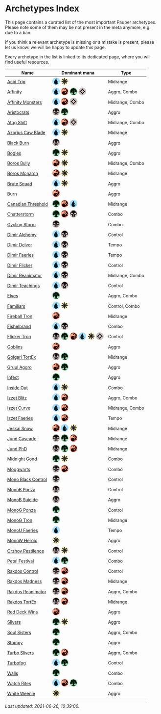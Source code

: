 # Archetypes Index

This page contains a curated list of the most important Pauper archetypes.
Please note some of them may be not present in the meta anymore, e.g. due to a ban.

If you think a relevant archetype is missing or a mistake is present, please let us know: we will be happy to update this page.

Every archetype in the list is linked to its dedicated page, where you will find useful resources.

| Name                   | Dominant mana | Type            |
| -----------------------| ------------- | --------------- |
[Acid Trip](../archetypes/Acid%20Trip.md) | <img src="../resources/images/mana/U.png" width="25"/> <img src="../resources/images/mana/W.png" width="25"/> | Midrange        |
[Affinity](../archetypes/Affinity.md) | <img src="../resources/images/mana/U.png" width="25"/> <img src="../resources/images/mana/R.png" width="25"/> <img src="../resources/images/mana/G.png" width="25"/> <img src="../resources/images/mana/C.png" width="25"/> | Aggro, Combo    |
[Affinity Monsters](../archetypes/Affinity%20Monsters.md) | <img src="../resources/images/mana/U.png" width="25"/> <img src="../resources/images/mana/R.png" width="25"/> <img src="../resources/images/mana/C.png" width="25"/> | Midrange, Combo |
[Aristocrats](../archetypes/Aristocrats.md) | <img src="../resources/images/mana/B.png" width="25"/> <img src="../resources/images/mana/G.png" width="25"/> | Aggro           |
[Atog Shift](../archetypes/Atog%20Shift.md) | <img src="../resources/images/mana/U.png" width="25"/> <img src="../resources/images/mana/R.png" width="25"/> <img src="../resources/images/mana/C.png" width="25"/> | Midrange, Combo |
[Azorius Caw Blade](../archetypes/Azorius%20Caw%20Blade.md) | <img src="../resources/images/mana/U.png" width="25"/> <img src="../resources/images/mana/W.png" width="25"/> | Midrange        |
[Black Burn](../archetypes/Black%20Burn.md) | <img src="../resources/images/mana/B.png" width="25"/> | Aggro           |
[Bogles](../archetypes/Bogles.md) | <img src="../resources/images/mana/G.png" width="25"/> <img src="../resources/images/mana/W.png" width="25"/> | Aggro           |
[Boros Bully](../archetypes/Boros%20Bully.md) | <img src="../resources/images/mana/R.png" width="25"/> <img src="../resources/images/mana/W.png" width="25"/> | Midrange, Combo |
[Boros Monarch](../archetypes/Boros%20Monarch.md) | <img src="../resources/images/mana/R.png" width="25"/> <img src="../resources/images/mana/W.png" width="25"/> | Midrange        |
[Brute Squad](../archetypes/Brute%20Squad.md) | <img src="../resources/images/mana/U.png" width="25"/> <img src="../resources/images/mana/W.png" width="25"/> | Aggro           |
[Burn](../archetypes/Burn.md) | <img src="../resources/images/mana/R.png" width="25"/> | Aggro           |
[Canadian Threshold](../archetypes/Canadian%20Threshold.md) | <img src="../resources/images/mana/G.png" width="25"/> <img src="../resources/images/mana/R.png" width="25"/> <img src="../resources/images/mana/U.png" width="25"/> | Midrange        |
[Chatterstorm](../archetypes/Chatterstorm.md) | <img src="../resources/images/mana/G.png" width="25"/> <img src="../resources/images/mana/R.png" width="25"/> <img src="../resources/images/mana/B.png" width="25"/> | Combo           |
[Cycling Storm](../archetypes/Cycling%20Storm.md) | <img src="../resources/images/mana/B.png" width="25"/> | Combo           |
[Dimir Alchemy](../archetypes/Dimir%20Alchemy.md) | <img src="../resources/images/mana/U.png" width="25"/> <img src="../resources/images/mana/B.png" width="25"/> | Control         |
[Dimir Delver](../archetypes/Dimir%20Delver.md) | <img src="../resources/images/mana/U.png" width="25"/> <img src="../resources/images/mana/B.png" width="25"/> | Tempo           |
[Dimir Faeries](../archetypes/Dimir%20Faeries.md) | <img src="../resources/images/mana/U.png" width="25"/> <img src="../resources/images/mana/B.png" width="25"/> | Tempo           |
[Dimir Flicker](../archetypes/Dimir%20Flicker.md) | <img src="../resources/images/mana/U.png" width="25"/> <img src="../resources/images/mana/B.png" width="25"/> | Control         |
[Dimir Reanimator](../archetypes/Dimir%20Reanimator.md) | <img src="../resources/images/mana/U.png" width="25"/> <img src="../resources/images/mana/B.png" width="25"/> | Midrange, Combo |
[Dimir Teachings](../archetypes/Dimir%20Teachings.md) | <img src="../resources/images/mana/U.png" width="25"/> <img src="../resources/images/mana/B.png" width="25"/> | Control         |
[Elves](../archetypes/Elves.md) | <img src="../resources/images/mana/G.png" width="25"/> | Aggro, Combo    |
[Familiars](../archetypes/Familiars.md) | <img src="../resources/images/mana/U.png" width="25"/> <img src="../resources/images/mana/W.png" width="25"/> | Control, Combo  |
[Fireball Tron](../archetypes/Fireball%20Tron.md) | <img src="../resources/images/mana/R.png" width="25"/> | Midrange        |
[Fishelbrand](../archetypes/Fishelbrand.md) | <img src="../resources/images/mana/U.png" width="25"/> <img src="../resources/images/mana/B.png" width="25"/> | Combo           |
[Flicker Tron](../archetypes/Flicker%20Tron.md) | <img src="../resources/images/mana/B.png" width="25"/> <img src="../resources/images/mana/G.png" width="25"/> <img src="../resources/images/mana/R.png" width="25"/> <img src="../resources/images/mana/U.png" width="25"/> <img src="../resources/images/mana/W.png" width="25"/> <img src="../resources/images/mana/C.png" width="25"/> | Control         |
[Goblins](../archetypes/Goblins.md) | <img src="../resources/images/mana/R.png" width="25"/> | Aggro           |
[Golgari TortEx](../archetypes/Golgari%20TortEx.md) | <img src="../resources/images/mana/B.png" width="25"/> <img src="../resources/images/mana/G.png" width="25"/> | Midrange        |
[Gruul Aggro](../archetypes/Gruul%20Aggro.md) | <img src="../resources/images/mana/R.png" width="25"/> <img src="../resources/images/mana/G.png" width="25"/> | Aggro           |
[Infect](../archetypes/Infect.md) | <img src="../resources/images/mana/G.png" width="25"/> | Aggro           |
[Inside Out](../archetypes/Inside%20Out.md) | <img src="../resources/images/mana/U.png" width="25"/> <img src="../resources/images/mana/W.png" width="25"/> | Combo           |
[Izzet Blitz](../archetypes/Izzet%20Blitz.md) | <img src="../resources/images/mana/U.png" width="25"/> <img src="../resources/images/mana/R.png" width="25"/> | Aggro, Combo    |
[Izzet Curve](../archetypes/Izzet%20Curve.md) | <img src="../resources/images/mana/U.png" width="25"/> <img src="../resources/images/mana/R.png" width="25"/> | Midrange, Combo |
[Izzet Faeries](../archetypes/Izzet%20Faeries.md) | <img src="../resources/images/mana/U.png" width="25"/> <img src="../resources/images/mana/R.png" width="25"/> | Tempo           |
[Jeskai Snow](../archetypes/Jeskai%20Snow.md) | <img src="../resources/images/mana/R.png" width="25"/> <img src="../resources/images/mana/U.png" width="25"/> <img src="../resources/images/mana/W.png" width="25"/> | Midrange        |
[Jund Cascade](../archetypes/Jund%20Cascade.md) | <img src="../resources/images/mana/B.png" width="25"/> <img src="../resources/images/mana/G.png" width="25"/> <img src="../resources/images/mana/R.png" width="25"/> | Midrange        |
[Jund PhD](../archetypes/Jund%20PhD.md) | <img src="../resources/images/mana/B.png" width="25"/> <img src="../resources/images/mana/G.png" width="25"/> <img src="../resources/images/mana/R.png" width="25"/> | Midrange        |
[Midnight Gond](../archetypes/Midnight%20Gond.md) | <img src="../resources/images/mana/G.png" width="25"/> <img src="../resources/images/mana/W.png" width="25"/> | Combo           |
[Moggwarts](../archetypes/Moggwarts.md) | <img src="../resources/images/mana/B.png" width="25"/> <img src="../resources/images/mana/R.png" width="25"/> | Combo           |
[Mono Black Control](../archetypes/Mono%20Black%20Control.md) | <img src="../resources/images/mana/B.png" width="25"/> | Control         |
[MonoB Ponza](../archetypes/MonoB%20Ponza.md) | <img src="../resources/images/mana/B.png" width="25"/> | Control         |
[MonoB Suicide](../archetypes/MonoB%20Suicide.md) | <img src="../resources/images/mana/B.png" width="25"/> | Aggro           |
[MonoG Ponza](../archetypes/MonoG%20Ponza.md) | <img src="../resources/images/mana/G.png" width="25"/> | Control         |
[MonoG Tron](../archetypes/MonoG%20Tron.md) | <img src="../resources/images/mana/G.png" width="25"/> | Midrange        |
[MonoU Faeries](../archetypes/MonoU%20Faeries.md) | <img src="../resources/images/mana/U.png" width="25"/> | Tempo           |
[MonoW Heroic](../archetypes/MonoW%20Heroic.md) | <img src="../resources/images/mana/W.png" width="25"/> | Aggro           |
[Orzhov Pestilence](../archetypes/Orzhov%20Pestilence.md) | <img src="../resources/images/mana/B.png" width="25"/> <img src="../resources/images/mana/W.png" width="25"/> | Control         |
[Petal Festival](../archetypes/Petal%20Festival.md) | <img src="../resources/images/mana/U.png" width="25"/> <img src="../resources/images/mana/G.png" width="25"/> | Combo           |
[Rakdos Control](../archetypes/Rakdos%20Control.md) | <img src="../resources/images/mana/B.png" width="25"/> <img src="../resources/images/mana/R.png" width="25"/> | Control         |
[Rakdos Madness](../archetypes/Rakdos%20Madness.md) | <img src="../resources/images/mana/B.png" width="25"/> <img src="../resources/images/mana/R.png" width="25"/> | Midrange        |
[Rakdos Reanimator](../archetypes/Rakdos%20Reanimator.md) | <img src="../resources/images/mana/B.png" width="25"/> <img src="../resources/images/mana/R.png" width="25"/> | Aggro, Combo    |
[Rakdos TortEx](../archetypes/Rakdos%20TortEx.md) | <img src="../resources/images/mana/B.png" width="25"/> <img src="../resources/images/mana/R.png" width="25"/> | Midrange        |
[Red Deck Wins](../archetypes/Red%20Deck%20Wins.md) | <img src="../resources/images/mana/R.png" width="25"/> | Aggro           |
[Slivers](../archetypes/Slivers.md) | <img src="../resources/images/mana/G.png" width="25"/> <img src="../resources/images/mana/W.png" width="25"/> | Aggro           |
[Soul Sisters](../archetypes/Soul%20Sisters.md) | <img src="../resources/images/mana/G.png" width="25"/> | Aggro, Combo    |
[Stompy](../archetypes/Stompy.md) | <img src="../resources/images/mana/G.png" width="25"/> | Aggro           |
[Turbo Slivers](../archetypes/Turbo%20Slivers.md) | <img src="../resources/images/mana/G.png" width="25"/> <img src="../resources/images/mana/R.png" width="25"/> | Aggro, Combo    |
[Turbofog](../archetypes/Turbofog.md) | <img src="../resources/images/mana/U.png" width="25"/> <img src="../resources/images/mana/G.png" width="25"/> | Control         |
[Walls](../archetypes/Walls.md) | <img src="../resources/images/mana/G.png" width="25"/> | Combo           |
[Watch Rites](../archetypes/Watch%20Rites.md) | <img src="../resources/images/mana/U.png" width="25"/> <img src="../resources/images/mana/R.png" width="25"/> <img src="../resources/images/mana/G.png" width="25"/> | Combo           |
[White Weenie](../archetypes/White%20Weenie.md) | <img src="../resources/images/mana/W.png" width="25"/> | Aggro           |



*Last updated: 2021-06-26, 10:39:00.*
